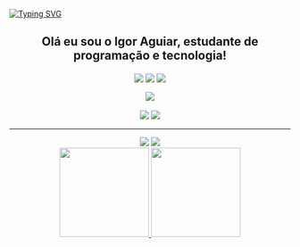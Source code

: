 [![Typing SVG](https://readme-typing-svg.herokuapp.com?font=Titan+One&size=40&pause=1000&color=FF0000&center=true&vCenter=true&width=1000&lines=Igor+Aguiar)](https://git.io/typing-svg)

<h2 align=center>Olá eu sou o Igor Aguiar, estudante de programação e tecnologia! </h2>

<div align=center>
<img align=center src="https://img.shields.io/badge/JavaScript-F7DF1E?style=for-the-badge&logo=javascript&logoColor=black"> <img align=center src="https://img.shields.io/badge/HTML5-E34F26?style=for-the-badge&logo=html5&logoColor=white"> <img align=center src="https://img.shields.io/badge/CSS3-1572B6?style=for-the-badge&logo=css3&logoColor=white">
</div>
<br>

<div align=center>
<img src="https://images-wixmp-ed30a86b8c4ca887773594c2.wixmp.com/f/9c7cb502-16c1-4ca1-b9fc-1007623bbda7/dbwshux-02e166ea-9e75-4c7b-9803-be8296ca4355.gif?token=eyJ0eXAiOiJKV1QiLCJhbGciOiJIUzI1NiJ9.eyJzdWIiOiJ1cm46YXBwOjdlMGQxODg5ODIyNjQzNzNhNWYwZDQxNWVhMGQyNmUwIiwiaXNzIjoidXJuOmFwcDo3ZTBkMTg4OTgyMjY0MzczYTVmMGQ0MTVlYTBkMjZlMCIsIm9iaiI6W1t7InBhdGgiOiJcL2ZcLzljN2NiNTAyLTE2YzEtNGNhMS1iOWZjLTEwMDc2MjNiYmRhN1wvZGJ3c2h1eC0wMmUxNjZlYS05ZTc1LTRjN2ItOTgwMy1iZTgyOTZjYTQzNTUuZ2lmIn1dXSwiYXVkIjpbInVybjpzZXJ2aWNlOmZpbGUuZG93bmxvYWQiXX0.atvCD1mCFCYxdCsVofpROfihF69Jx9O9Q5XVWa_-ydU">
</div>

<br>

<div align=center>
<img src="https://img.shields.io/badge/Visual_Studio-5C2D91?style=for-the-badge&logo=visual%20studio&logoColor=white"> <img src="https://img.shields.io/badge/sublime_text-%23575757.svg?&style=for-the-badge&logo=sublime-text&logoColor=important">
</div>

<hr>

<div align=center>
<img src="https://img.shields.io/badge/Gmail-D14836?style=for-the-badge&logo=gmail&logoColor=white">
<img src="https://img.shields.io/badge/LinkedIn-0077B5?style=for-the-badge&logo=linkedin&logoColor=white">
</div>

<div  align=center>
<a href="https://github.com/IgorAgui">
  <img height="160em" src="https://github-readme-stats-eight-theta.vercel.app/api?username=IgorAgui&show_icons=true&theme=dracula&include_all_commits=true&count_private=true"/>

<img height="160em" src="https://github-readme-stats-eight-theta.vercel.app/api/top-langs/?username=IgorAgui&layout=compact&langs_count=8&theme=dracula"/>
 </div>
 
